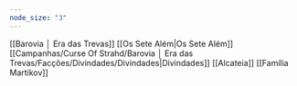 ```yaml
---
node_size: "3"
---
```

[[Barovia │ Era das Trevas]]
[[Os Sete Além|Os Sete Além]]
[[Campanhas/Curse Of Strahd/Barovia │ Era das Trevas/Facções/Divindades/Divindades|Divindades]]
[[Alcateia]]
[[Família Martikov]]

